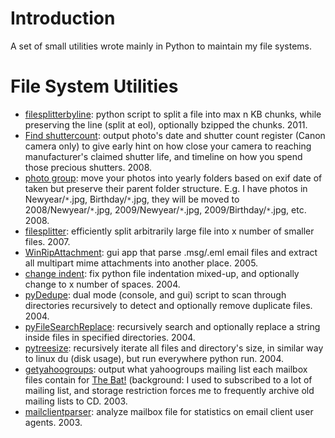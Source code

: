 # Introduction #

A set of small utilities wrote mainly in Python to maintain my file systems.

# File System Utilities #

  * [filesplitterbyline](https://github.com/dodysw/dodysw-hg/tree/master/ShellUtilities/filesplitbyline.py): python script to split a file into max n KB chunks, while preserving the line (split at eol), optionally bzipped the chunks. 2011.
  * [Find shuttercount](https://github.com/dodysw/dodysw-svn/tree/master/find_shuttercount/find_shuttercount.py): output photo's date and shutter count register (Canon camera only) to give early hint on how close your camera to reaching manufacturer's claimed shutter life, and timeline on how you spend those precious shutters. 2008.
  * [photo group](https://github.com/dodysw/dodysw-svn/tree/master/photogroup/photogroup.py): move your photos into yearly folders based on exif date of taken but preserve their parent folder structure. E.g. I have photos in Newyear/`*`.jpg, Birthday/`*`.jpg, they will be moved to 2008/Newyear/`*`.jpg, 2009/Newyear/`*`.jpg, 2009/Birthday/`*`.jpg, etc. 2008.
  * [filesplitter](https://github.com/dodysw/dodysw-svn/tree/master/filesplitter/filesplitter.py): efficiently split  arbitrarily large file into x number of smaller files. 2007.
  * [WinRipAttachment](https://github.com/dodysw/dodysw-svn/tree/master/ripattachment/pyripattachment.py): gui app that parse .msg/.eml email files and extract all multipart mime attachments into another place. 2005.
  * [change indent](https://github.com/dodysw/dodysw-svn/tree/master/changeindent/changeindent.py): fix python file indentation mixed-up, and optionally change to x number of spaces. 2004.
  * [pyDedupe](https://github.com/dodysw/dodysw-svn/tree/master/pydedupe/pydedupe.py): dual mode (console, and gui) script to scan through directories recursively to detect and optionally remove duplicate files. 2004.
  * [pyFileSearchReplace](https://github.com/dodysw/dodysw-svn/tree/master/pyfilesearchreplace/pyFileSearchReplace.py): recursively search and optionally replace a string inside files in specified directories. 2004.
  * [pytreesize](https://github.com/dodysw/dodysw-svn/tree/master/pytreesize/pytreesize.py): recursively iterate all files and directory's size, in similar way to linux du (disk usage), but run everywhere python run. 2004.
  * [getyahoogroups](https://github.com/dodysw/dodysw-svn/tree/master/web_utils/getyahoogroups/getyahoogroups.py): output what yahoogroups mailing list each mailbox files contain for [The Bat!](http://www.ritlabs.com/en/products/thebat/) (background: I used to subscribed to a lot of mailing list, and storage restriction forces me to frequently archive old mailing lists to CD. 2003.
  * [mailclientparser](https://github.com/dodysw/dodysw-svn/tree/master/web_utils/mailclient_parser/mailclientparser.py): analyze mailbox file for statistics on email client user agents. 2003.